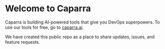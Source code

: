 # Welcome to Caparra

Caparra is building AI-powered tools that give you DevOps superpowers. To use our tools for free, go to [caparra.ai](https://caparra.ai).

We have created this public repo as a place to share updates, issues, and feature requests.
